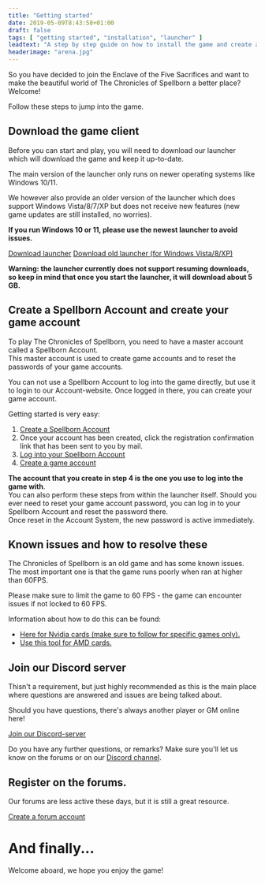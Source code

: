 ```yaml
---
title: "Getting started"
date: 2019-05-09T8:43:58+01:00
draft: false
tags: [ "getting started", "installation", "launcher" ]
leadtext: "A step by step guide on how to install the game and create an account"
headerimage: "arena.jpg"
---
```


So you have decided to join the Enclave of the Five Sacrifices and want to make the beautiful world of The Chronicles of Spellborn a better place? Welcome!

Follow these steps to jump into the game.

## Download the game client
Before you can start and play, you will need to download our launcher which will download the game and keep it up-to-date.

<div class="marking yellow">
The main version of the launcher only runs on newer operating systems like Windows 10/11. 

We however also provide an older version of the launcher which does support Windows Vista/8/7/XP but does not receive new features (new game updates are still installed, no worries).

**If you run Windows 10 or 11, please use the newest launcher to avoid issues.**
</div>

<a class="button" href="https://files.spellborn.org/launcher/launcher-installer.exe" title="Download launcher" target="_blank">Download launcher</a>
<a class="button secondary" href="https://files.spellborn.org/launcher/installer.exe" title="Download old launcher (for Windows Vista/8/XP)" target="_blank">Download old launcher (for Windows Vista/8/XP)</a>
<div class="marking red">
<strong>Warning: the launcher currently does not support resuming downloads, so keep in mind that once you start the launcher, it will download about 5 GB.</strong>
</div>

## Create a Spellborn Account and create your game account
To play The Chronicles of Spellborn, you need to have a master account called a Spellborn Account.    
This master account is used to create game accounts and to reset the passwords of your game accounts.


You can not use a Spellborn Account to log into the game directly, but use it to login to our Account-website. Once logged in there, you can create your game account.

Getting started is very easy:
1. <a class="button" href="https://account.chroniclesofspellborn.com/user/signup" title="Create a Spellborn Account" target="_blank">Create a Spellborn Account</a>
2. Once your account has been created, click the registration confirmation link that has been sent to you by mail.
3. <a class="button" href="https://account.chroniclesofspellborn.com/user/login" title="Log into your Spellborn Account">Log into your Spellborn Account</a>
4. <a class="button" href="https://account.chroniclesofspellborn.com/game/create-account" title="Create a game account">Create a game account</a>

**The account that you create in step 4 is the one you use to log into the game with**.  
You can also perform these steps from within the launcher itself.
Should you ever need to reset your game account password, you can log in to your Spellborn Account and reset the password there.  
Once reset in the Account System, the new password is active immediately.


## Known issues and how to resolve these

The Chronicles of Spellborn is an old game and has some known issues. The most important one is that the game runs poorly when ran at higher than 60FPS.

<div class="marking yellow">
<p>Please make sure to limit the game to 60 FPS - the game can encounter issues if not locked to 60 FPS. </p>
<p>Information about how to do this can be found:</p>
<ul>
    <li><a href="https://www.howtogeek.com/509097/how-to-set-a-maximum-frame-rate-in-nvidias-drivers/">Here for Nvidia cards (make sure to follow for specific games only).</a></li>
    <li><a href="https://www.amd.com/en/technologies/radeon-software-chill">Use this tool for AMD cards.</a></li>
</ul>

</div>

## Join our Discord server
Thisn't a requirement, but just highly recommended as this is the main place where questions are answered and issues are being talked about.

Should you have questions, there's always another player or GM online here!

<a class="button discord" href="https://discord.gg/jA6EwuX" target="_blank">Join our Discord-server</a>

Do you have any further questions, or remarks? Make sure you'll let us know on the forums or on our <a href="https://discord.gg/M8u7AsG">Discord channel</a>.


## Register on the forums.
Our forums are less active these days, but it is still a great resource.

<a class="button" href="https://forum.spellborn.org/member.php?action=register" target="_blank">Create a forum account</a>

# And finally...
Welcome aboard, we hope you enjoy the game!